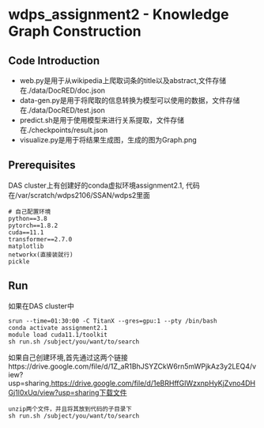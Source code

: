 # wdps_assignment2 - Knowledge Graph Construction

## Code Introduction
- web.py是用于从wikipedia上爬取词条的title以及abstract,文件存储在./data/DocRED/doc.json
- data-gen.py是用于将爬取的信息转换为模型可以使用的数据，文件存储在./data/DocRED/test.json
- predict.sh是用于使用模型来进行关系提取，文件存储在./checkpoints/result.json
- visualize.py是用于将结果生成图，生成的图为Graph.png

## Prerequisites
DAS cluster上有创建好的conda虚拟环境assignment2.1, 代码在/var/scratch/wdps2106/SSAN/wdps2里面

```
# 自己配置环境
python==3.8
pytorch==1.8.2
cuda==11.1
transformer==2.7.0
matplotlib
networkx(直接装就行)
pickle
 ```

## Run
如果在DAS cluster中
```
srun --time=01:30:00 -C TitanX --gres=gpu:1 --pty /bin/bash
conda activate assignment2.1
module load cuda11.1/toolkit
sh run.sh /subject/you/want/to/search
```

如果自己创建环境,首先通过这两个链接https://drive.google.com/file/d/1Z_aR1BhJSYZCkW6rn5mWPjkAz3y2LEQ4/view?usp=sharing,https://drive.google.com/file/d/1eBRHffGIWzxnpHyKjZvno4DHGj1l0xUq/view?usp=sharing下载文件
```
unzip两个文件，并且将其放到代码的子目录下
sh run.sh /subject/you/want/to/search
```